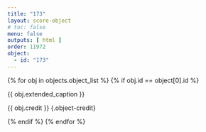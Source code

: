 ```yaml
---
title: "173"
layout: score-object
# toc: false
menu: false
outputs: [ html ]
order: 11972
object:
  - id: "173"
---
```


{% for obj in objects.object_list %}
{% if obj.id == object[0].id %}

{{ obj.extended_caption }}

{{ obj.credit }} {.object-credit}

{% endif %}
{% endfor %}
